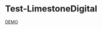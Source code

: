 # Test-LimestoneDigital

[DEMO](https://dimassavchenko.github.io/Test-LimestoneDigital/rel/index.html)